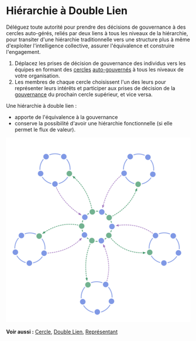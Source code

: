 # Hiérarchie à Double Lien

<summary>
Déléguez toute autorité pour prendre des décisions de gouvernance à des cercles auto-gérés, reliés par deux liens à tous les niveaux de la hiérarchie, pour transiter d'une hiérarchie traditionnelle vers une structure plus à même d'exploiter l'intelligence collective, assurer l'équivalence et construire l'engagement.
</summary>

1. Déplacez les prises de décision de gouvernance des individus vers les équipes en formant des [cercles](glossary:governance) [auto-gouvernés](glossary:circle) à tous les niveaux de votre organisation.
2. Les membres de chaque cercle choisissent l'un des leurs pour représenter leurs intérêts et participer aux prises de décision de la [gouvernance](glossary:governance) du prochain cercle supérieur, et vice versa.

Une hiérarchie à double lien :

- apporte de l'équivalence à la gouvernance
- conserve la possibilité d'avoir une hiérarchie fonctionnelle (si elle permet le flux de valeur).

![Une hiérarchie à double lien n'est pas une hiérarchie ordinaire](img/structural-patterns/double-linked-hierarchy.png)

**Voir aussi :** [Cercle](section:circle), [Double Lien](section:double-linking), [Représentant](section:representative)